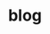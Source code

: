 ---
title: blog
layout: category
permalink: /blog/
taxonomy: blog
sidebar:
  nav: "sidebar-category"
---